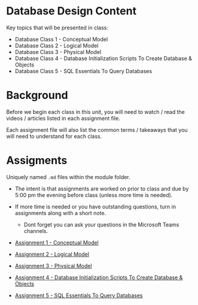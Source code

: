 # Database Design Content

Key topics that will be presented in class:

* Database Class 1 - Conceptual Model
* Database Class 2 - Logical Model
* Database Class 3 - Physical Model
* Database Class 4 - Database Initialization Scripts To Create Database & Objects
* Database Class 5 - SQL Essentials To Query Databases

# Background

Before we begin each class in this unit, you will need to watch / read the videos / articles listed in each assignment file.

Each assignment file will also list the common terms / takeaways that you will need to understand for each class.

# Assigments

Uniquely named `.md` files within the module folder.
* The intent is that assignments are worked on prior to class and due by 5:00 pm the evening before class (unless more time is needed).
* If more time is needed or you have outstanding questions, turn in assignments along with a short note.
  - Dont forget you can ask your questions in the Microsoft Teams channels.

* [Assignment 1 - Conceptual Model](Assignment-1.md)
* [Assignment 2 - Logical Model](Assignment-2.md)
* [Assignment 3 - Physical Model](Assignment-3.md)
* [Assignment 4 - Database Initialization Scripts To Create Database & Objects](Assignment-3.md)
* [Assignment 5 - SQL Essentials To Query Databases](Assignment-5.md)
